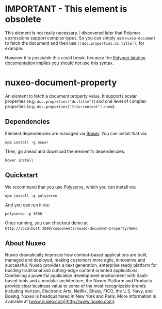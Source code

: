 # IMPORTANT - This element is obsolete

This element is not really necessary. I discovered later that Polymer epxressions support complex types.  So you can simply use `nuxeo-document` to fetch the document and then use `[[doc.properties.dc:title]]`, for example.

However it is possiuble this could break, because the [Polymer binding documentation](https://www.polymer-project.org/1.0/docs/devguide/data-binding.html#array-binding) implies you should not use this syntax.

# nuxeo-document-property

An element to fetch a document property value. It supports scalar properties (e.g. `doc.properties["dc:title"]`) and one level of complex properties (e.g. `doc.properties["file:content"].name`).

## Dependencies

Element dependencies are managed via [Bower](http://bower.io/). You can install that via:

    npm install -g bower

Then, go ahead and download the element's dependencies:

    bower install

## Quickstart

We recommend that you use [Polyserve](https://github.com/PolymerLabs/polyserve), which you can install via:

    npm install -g polyserve

And you can run it via:

    polyserve -p 3000

Once running, you can checkout demo at `http://localhost:3000/components/nuxeo-document-property/demo`.

## About Nuxeo

Nuxeo dramatically improves how content-based applications are built, managed and deployed, making customers more agile, innovative and successful. Nuxeo provides a next generation, enterprise ready platform for building traditional and cutting-edge content oriented applications. Combining a powerful application development environment with SaaS-based tools and a modular architecture, the Nuxeo Platform and Products provide clear business value to some of the most recognizable brands including Verizon, Electronic Arts, Netflix, Sharp, FICO, the U.S. Navy, and Boeing. Nuxeo is headquartered in New York and Paris. More information is available at [www.nuxeo.com](http://www.nuxeo.com).
